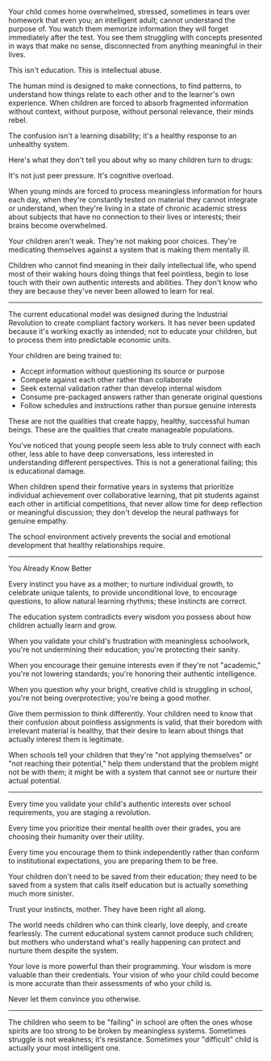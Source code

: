 Your child comes home overwhelmed, stressed, sometimes in tears over homework that even you; an intelligent adult; cannot understand the purpose of. You watch them memorize information they will forget immediately after the test. You see them struggling with concepts presented in ways that make no sense, disconnected from anything meaningful in their lives.

This isn't education. This is intellectual abuse.

The human mind is designed to make connections, to find patterns, to understand how things relate to each other and to the learner's own experience. When children are forced to absorb fragmented information without context, without purpose, without personal relevance, their minds rebel.

The confusion isn't a learning disability; it's a healthy response to an unhealthy system.

Here's what they don't tell you about why so many children turn to drugs:

It's not just peer pressure. It's cognitive overload.

When young minds are forced to process meaningless information for hours each day, when they're constantly tested on material they cannot integrate or understand, when they're living in a state of chronic academic stress about subjects that have no connection to their lives or interests; their brains become overwhelmed.

Your children aren't weak. They're not making poor choices. They're medicating themselves against a system that is making them mentally ill.

Children who cannot find meaning in their daily intellectual life, who spend most of their waking hours doing things that feel pointless, begin to lose touch with their own authentic interests and abilities. They don't know who they are because they've never been allowed to learn for real.

---

The current educational model was designed during the Industrial Revolution to create compliant factory workers. It has never been updated because it's working exactly as intended; not to educate your children, but to process them into predictable economic units.

Your children are being trained to:
- Accept information without questioning its source or purpose
- Compete against each other rather than collaborate
- Seek external validation rather than develop internal wisdom
- Consume pre-packaged answers rather than generate original questions
- Follow schedules and instructions rather than pursue genuine interests

These are not the qualities that create happy, healthy, successful human beings. These are the qualities that create manageable populations.

You've noticed that young people seem less able to truly connect with each other, less able to have deep conversations, less interested in understanding different perspectives. This is not a generational failing; this is educational damage.

When children spend their formative years in systems that prioritize individual achievement over collaborative learning, that pit students against each other in artificial competitions, that never allow time for deep reflection or meaningful discussion; they don't develop the neural pathways for genuine empathy.

The school environment actively prevents the social and emotional development that healthy relationships require.

---

You Already Know Better

Every instinct you have as a mother; to nurture individual growth, to celebrate unique talents, to provide unconditional love, to encourage questions, to allow natural learning rhythms; these instincts are correct.

The education system contradicts every wisdom you possess about how children actually learn and grow.

When you validate your child's frustration with meaningless schoolwork, you're not undermining their education; you're protecting their sanity.

When you encourage their genuine interests even if they're not "academic," you're not lowering standards; you're honoring their authentic intelligence.

When you question why your bright, creative child is struggling in school, you're not being overprotective; you're being a good mother.

Give them permission to think differently. Your children need to know that their confusion about pointless assignments is valid, that their boredom with irrelevant material is healthy, that their desire to learn about things that actually interest them is legitimate.

When schools tell your children that they're "not applying themselves" or "not reaching their potential," help them understand that the problem might not be with them; it might be with a system that cannot see or nurture their actual potential.

---

Every time you validate your child's authentic interests over school requirements, you are staging a revolution.

Every time you prioritize their mental health over their grades, you are choosing their humanity over their utility.

Every time you encourage them to think independently rather than conform to institutional expectations, you are preparing them to be free.

Your children don't need to be saved from their education; they need to be saved from a system that calls itself education but is actually something much more sinister.

Trust your instincts, mother. They have been right all along.

The world needs children who can think clearly, love deeply, and create fearlessly. The current educational system cannot produce such children; but mothers who understand what's really happening can protect and nurture them despite the system.

Your love is more powerful than their programming. Your wisdom is more valuable than their credentials. Your vision of who your child could become is more accurate than their assessments of who your child is.

Never let them convince you otherwise.

---

The children who seem to be "failing" in school are often the ones whose spirits are too strong to be broken by meaningless systems. Sometimes struggle is not weakness; it's resistance. Sometimes your "difficult" child is actually your most intelligent one.
